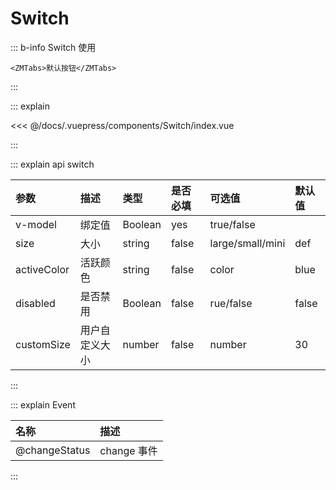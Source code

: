 <!--
 * @abstract: JianJie
 * @version: 0.0.1
 * @Author: bhabgs
 * @Date: 2019-12-17 11:56:03
 * @LastEditors: bhabgs
 * @LastEditTime: 2019-12-18 15:44:59
 -->

# Switch

::: b-info Switch 使用

```vue
<ZMTabs>默认按钮</ZMTabs>
```

:::

::: explain

<templateMobile name="Switch-index">

<<< @/docs/.vuepress/components/Switch/index.vue

</templateMobile>
:::

::: explain api switch

| 参数        | 描述           | 类型    | 是否必填 | 可选值           | 默认值 |
| :---------- | :------------- | :------ | :------- | :--------------- | :----- |
| v-model     | 绑定值         | Boolean | yes      | true/false       |        |
| size        | 大小           | string  | false    | large/small/mini | def    |
| activeColor | 活跃颜色       | string  | false    | color            | blue   |
| disabled    | 是否禁用       | Boolean | false    | rue/false        | false  |
| customSize  | 用户自定义大小 | number  | false    | number           | 30     |

:::

::: explain Event

| 名称          | 描述        |
| :------------ | :---------- |
| @changeStatus | change 事件 |

:::
